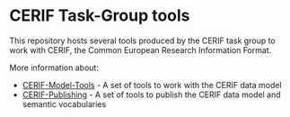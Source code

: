 # CERIF Task-Group tools

This repository hosts several tools produced by the CERIF task group to work with CERIF, the Common European Research Information Format.

More information about:
* [CERIF-Model-Tools](CERIF-Model-Tools/README.md) - A set of tools to work with the CERIF data model
* [CERIF-Publishing](CERIF-Publishing/README.md) - A set of tools to publish the CERIF data model and semantic vocabularies